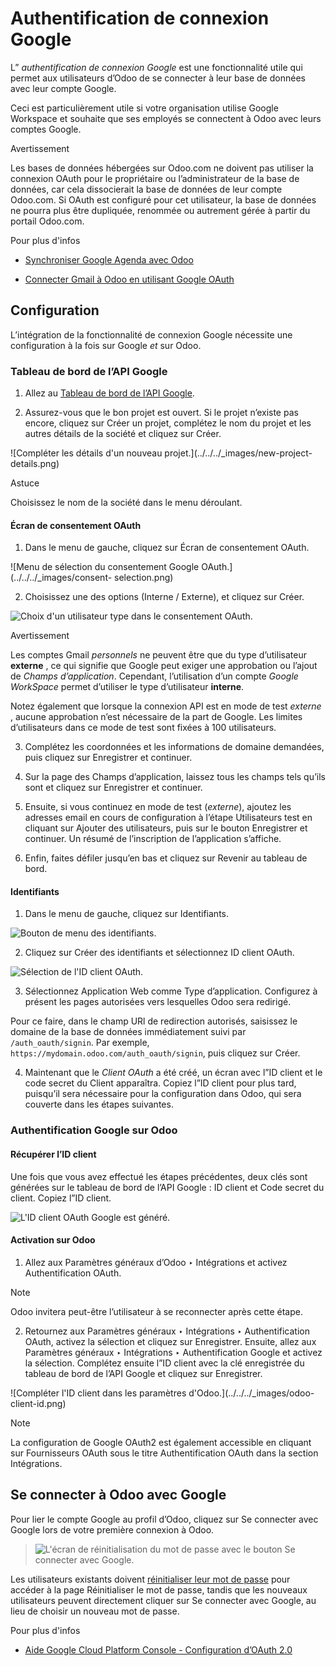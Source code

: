 # Authentification de connexion Google

L” _authentification de connexion Google_ est une fonctionnalité utile qui
permet aux utilisateurs d’Odoo de se connecter à leur base de données avec
leur compte Google.

Ceci est particulièrement utile si votre organisation utilise Google Workspace
et souhaite que ses employés se connectent à Odoo avec leurs comptes Google.

Avertissement

Les bases de données hébergées sur Odoo.com ne doivent pas utiliser la
connexion OAuth pour le propriétaire ou l’administrateur de la base de
données, car cela dissocierait la base de données de leur compte Odoo.com. Si
OAuth est configuré pour cet utilisateur, la base de données ne pourra plus
être dupliquée, renommée ou autrement gérée à partir du portail Odoo.com.

Pour plus d'infos

  * [Synchroniser Google Agenda avec Odoo](../../productivity/calendar/google.html)

  * [Connecter Gmail à Odoo en utilisant Google OAuth](../email_communication/google_oauth.html)

## Configuration

L’intégration de la fonctionnalité de connexion Google nécessite une
configuration à la fois sur Google _et_ sur Odoo.

### Tableau de bord de l’API Google

  1. Allez au [Tableau de bord de l’API Google](https://console.developers.google.com/).

  2. Assurez-vous que le bon projet est ouvert. Si le projet n’existe pas encore, cliquez sur Créer un projet, complétez le nom du projet et les autres détails de la société et cliquez sur Créer.

![Compléter les détails d'un nouveau projet.](../../../_images/new-project-
details.png)

Astuce

Choisissez le nom de la société dans le menu déroulant.

#### Écran de consentement OAuth

  1. Dans le menu de gauche, cliquez sur Écran de consentement OAuth.

![Menu de sélection du consentement Google OAuth.](../../../_images/consent-
selection.png)

  2. Choisissez une des options (Interne / Externe), et cliquez sur Créer.

![Choix d'un utilisateur type dans le consentement
OAuth.](../../../_images/consent.png)

Avertissement

Les comptes Gmail _personnels_ ne peuvent être que du type d’utilisateur
**externe** , ce qui signifie que Google peut exiger une approbation ou
l’ajout de _Champs d’application_. Cependant, l’utilisation d’un compte
_Google WorkSpace_ permet d’utiliser le type d’utilisateur **interne**.

Notez également que lorsque la connexion API est en mode de test _externe_ ,
aucune approbation n’est nécessaire de la part de Google. Les limites
d’utilisateurs dans ce mode de test sont fixées à 100 utilisateurs.

  3. Complétez les coordonnées et les informations de domaine demandées, puis cliquez sur Enregistrer et continuer.

  4. Sur la page des Champs d’application, laissez tous les champs tels qu’ils sont et cliquez sur Enregistrer et continuer.

  5. Ensuite, si vous continuez en mode de test (_externe_), ajoutez les adresses email en cours de configuration à l’étape Utilisateurs test en cliquant sur Ajouter des utilisateurs, puis sur le bouton Enregistrer et continuer. Un résumé de l’inscription de l’application s’affiche.

  6. Enfin, faites défiler jusqu’en bas et cliquez sur Revenir au tableau de bord.

#### Identifiants

  1. Dans le menu de gauche, cliquez sur Identifiants.

![Bouton de menu des identifiants.](../../../_images/credentials-button.png)

  2. Cliquez sur Créer des identifiants et sélectionnez ID client OAuth.

![Sélection de l'ID client OAuth.](../../../_images/client-id.png)

  3. Sélectionnez Application Web comme Type d’application. Configurez à présent les pages autorisées vers lesquelles Odoo sera redirigé.

Pour ce faire, dans le champ URl de redirection autorisés, saisissez le
domaine de la base de données immédiatement suivi par `/auth_oauth/signin`.
Par exemple, `https://mydomain.odoo.com/auth_oauth/signin`, puis cliquez sur
Créer.

  4. Maintenant que le _Client OAuth_ a été créé, un écran avec l”ID client et le code secret du Client apparaîtra. Copiez l”ID client pour plus tard, puisqu’il sera nécessaire pour la configuration dans Odoo, qui sera couverte dans les étapes suivantes.

### Authentification Google sur Odoo

#### Récupérer l’ID client

Une fois que vous avez effectué les étapes précédentes, deux clés sont
générées sur le tableau de bord de l’API Google : ID client et Code secret du
client. Copiez l”ID client.

![L'ID client OAuth Google est généré.](../../../_images/secret-ids.png)

#### Activation sur Odoo

  1. Allez aux Paramètres généraux d’Odoo ‣ Intégrations et activez Authentification OAuth.

Note

Odoo invitera peut-être l’utilisateur à se reconnecter après cette étape.

  2. Retournez aux Paramètres généraux ‣ Intégrations ‣ Authentification OAuth, activez la sélection et cliquez sur Enregistrer. Ensuite, allez aux Paramètres généraux ‣ Intégrations ‣ Authentification Google et activez la sélection. Complétez ensuite l”ID client avec la clé enregistrée du tableau de bord de l’API Google et cliquez sur Enregistrer.

![Compléter l'ID client dans les paramètres d'Odoo.](../../../_images/odoo-
client-id.png)

Note

La configuration de Google OAuth2 est également accessible en cliquant sur
Fournisseurs OAuth sous le titre Authentification OAuth dans la section
Intégrations.

## Se connecter à Odoo avec Google

Pour lier le compte Google au profil d’Odoo, cliquez sur Se connecter avec
Google lors de votre première connexion à Odoo.

> ![L'écran de réinitialisation du mot de passe avec le bouton *Se connecter
> avec Google*.](../../../_images/first-login.png)

Les utilisateurs existants doivent [réinitialiser leur mot de
passe](../users.html#users-reset-password) pour accéder à la page
Réinitialiser le mot de passe, tandis que les nouveaux utilisateurs peuvent
directement cliquer sur Se connecter avec Google, au lieu de choisir un
nouveau mot de passe.

Pour plus d'infos

  * [Aide Google Cloud Platform Console - Configuration d’OAuth 2.0](https://support.google.com/cloud/answer/6158849)


